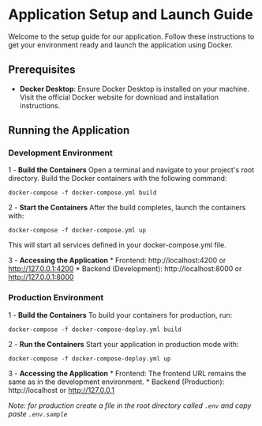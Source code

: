 # Application Setup and Launch Guide

Welcome to the setup guide for our application. Follow these instructions to get your environment ready and launch the application using Docker.

## Prerequisites

* **Docker Desktop**: Ensure Docker Desktop is installed on your machine. Visit the official Docker website for download and installation instructions.

## Running the Application

### Development Environment

1 - **Build the Containers**
Open a terminal and navigate to your project's root directory. Build the Docker containers with the following command:

`docker-compose -f docker-compose.yml build`

2 - **Start the Containers**
After the build completes, launch the containers with:

`docker-compose -f docker-compose.yml up`

This will start all services defined in your docker-compose.yml file.

3 - **Accessing the Application**
    * Frontend: http://localhost:4200 or http://127.0.0.1:4200
    * Backend (Development): http://localhost:8000 or http://127.0.0.1:8000

### Production Environment

1 - **Build the Containers**
To build your containers for production, run:

`docker-compose -f docker-compose-deploy.yml build`

2 - **Run the Containers**
Start your application in production mode with:

`docker-compose -f docker-compose-deploy.yml up`

3 - **Accessing the Application**
    * Frontend: The frontend URL remains the same as in the development environment.
    * Backend (Production): http://localhost or http://127.0.0.1

*Note: for production create a file in the root directory called `.env` and copy paste `.env.sample`*